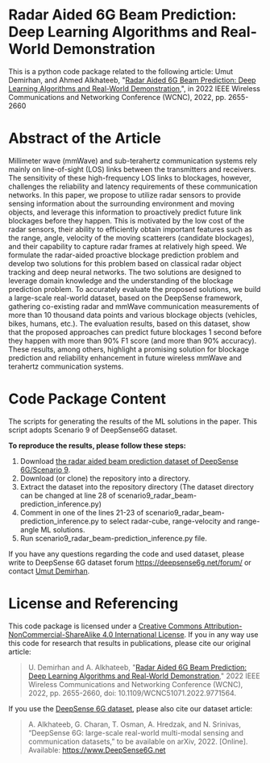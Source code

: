 # Radar Aided 6G Beam Prediction: Deep Learning Algorithms and Real-World Demonstration
This is a python code package related to the following article:
Umut Demirhan, and Ahmed Alkhateeb, "[Radar Aided 6G Beam Prediction: Deep Learning Algorithms and Real-World Demonstration](https://ieeexplore.ieee.org/document/9771564),", in 2022 IEEE Wireless Communications and Networking Conference (WCNC), 2022, pp. 2655-2660

# Abstract of the Article
Millimeter wave (mmWave) and sub-terahertz communication systems rely mainly on line-of-sight (LOS) links between the transmitters and receivers. The sensitivity of these high-frequency LOS links to blockages, however, challenges the reliability and latency requirements of these communication networks. In this paper, we propose to utilize radar sensors to provide sensing information about the surrounding environment and moving objects, and leverage this information to proactively predict future link blockages before they happen. This is motivated by the low cost of the radar sensors, their ability to efficiently obtain important features such as the range, angle, velocity of the moving scatterers (candidate blockages), and their capability to capture radar frames at relatively high speed. We formulate the radar-aided proactive blockage prediction problem and develop two solutions for this problem based on classical radar object tracking and deep neural networks. The two solutions are designed to leverage domain knowledge and the understanding of the blockage prediction problem. To accurately evaluate the proposed solutions, we build a large-scale real-world dataset, based on the DeepSense framework, gathering co-existing radar and mmWave communication measurements of more than 10 thousand data points and various blockage objects (vehicles, bikes, humans, etc.). The evaluation results, based on this dataset, show that the proposed approaches can predict future blockages 1 second before they happen with more than 90% F1 score (and more than 90% accuracy). These results, among others, highlight a promising solution for blockage prediction and reliability enhancement in future wireless mmWave and terahertz communication systems.

# Code Package Content 
The scripts for generating the results of the ML solutions in the paper. This script adopts Scenario 9 of DeepSense6G dataset.

**To reproduce the results, please follow these steps:**
1. Download [the radar aided beam prediction dataset of DeepSense 6G/Scenario 9](https://deepsense6g.net/radar-aided-beam-prediction/).
2. Download (or clone) the repository into a directory.
3. Extract the dataset into the repository directory (The dataset directory can be changed at line 28 of scenario9_radar_beam-prediction_inference.py)
4. Comment in one of the lines 21-23 of scenario9_radar_beam-prediction_inference.py to select radar-cube, range-velocity and range-angle ML solutions.
5. Run scenario9_radar_beam-prediction_inference.py file.

If you have any questions regarding the code and used dataset, please write to DeepSense 6G dataset forum https://deepsense6g.net/forum/ or contact [Umut Demirhan](mailto:udemirhan@asu.edu?subject=[GitHub]%20Beam%20prediction%20implementation).

# License and Referencing
This code package is licensed under a [Creative Commons Attribution-NonCommercial-ShareAlike 4.0 International License](https://creativecommons.org/licenses/by-nc-sa/4.0/). 
If you in any way use this code for research that results in publications, please cite our original article:
> U. Demirhan and A. Alkhateeb, "[Radar Aided 6G Beam Prediction: Deep Learning Algorithms and Real-World Demonstration](https://ieeexplore.ieee.org/document/9771564)," 2022 IEEE Wireless Communications and Networking Conference (WCNC), 2022, pp. 2655-2660, doi: 10.1109/WCNC51071.2022.9771564.

If you use the [DeepSense 6G dataset](www.deepsense6g.net), please also cite our dataset article:
> A. Alkhateeb, G. Charan, T. Osman, A. Hredzak, and N. Srinivas, “DeepSense 6G: large-scale real-world multi-modal sensing and communication datasets,” to be available on arXiv, 2022. [Online]. Available: https://www.DeepSense6G.net
